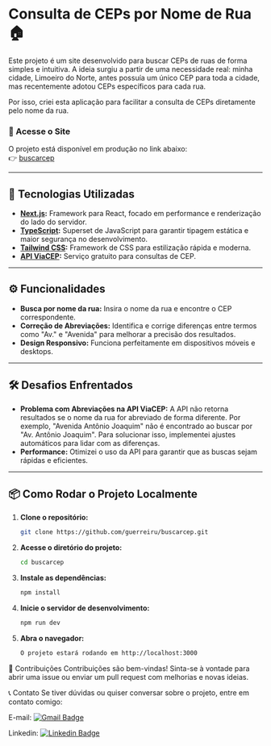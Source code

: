 # Consulta de CEPs por Nome de Rua 🏠

Este projeto é um site desenvolvido para buscar CEPs de ruas de forma simples e intuitiva. A ideia surgiu a partir de uma necessidade real: minha cidade, Limoeiro do Norte, antes possuía um único CEP para toda a cidade, mas recentemente adotou CEPs específicos para cada rua. 

Por isso, criei esta aplicação para facilitar a consulta de CEPs diretamente pelo nome da rua.

### 🔗 Acesse o Site
O projeto está disponível em produção no link abaixo:  
👉 [buscarcep](https://buscarcep.app.br/)

---

## 🚀 Tecnologias Utilizadas
- **[Next.js](https://nextjs.org/):** Framework para React, focado em performance e renderização do lado do servidor.
- **[TypeScript](https://www.typescriptlang.org/):** Superset de JavaScript para garantir tipagem estática e maior segurança no desenvolvimento.
- **[Tailwind CSS](https://tailwindcss.com/):** Framework de CSS para estilização rápida e moderna.
- **[API ViaCEP](https://viacep.com.br/):** Serviço gratuito para consultas de CEP.

---

## ⚙️ Funcionalidades
- **Busca por nome da rua:** Insira o nome da rua e encontre o CEP correspondente.
- **Correção de Abreviações:** Identifica e corrige diferenças entre termos como "Av." e "Avenida" para melhorar a precisão dos resultados.
- **Design Responsivo:** Funciona perfeitamente em dispositivos móveis e desktops.

---

## 🛠️ Desafios Enfrentados
- **Problema com Abreviações na API ViaCEP:** A API não retorna resultados se o nome da rua for abreviado de forma diferente. Por exemplo, "Avenida Antônio Joaquim" não é encontrado ao buscar por "Av. Antônio Joaquim". Para solucionar isso, implementei ajustes automáticos para lidar com as diferenças.
- **Performance:** Otimizei o uso da API para garantir que as buscas sejam rápidas e eficientes.

---

## 📦 Como Rodar o Projeto Localmente

1. **Clone o repositório:**
   ```bash
   git clone https://github.com/guerreiru/buscarcep.git

2. **Acesse o diretório do projeto:**
   ```bash
   cd buscarcep

3. **Instale as dependências:**
   ```bash
   npm install

4. **Inicie o servidor de desenvolvimento:**
   ```bash
   npm run dev

5. **Abra o navegador:**
   ```bash
   O projeto estará rodando em http://localhost:3000

🌟 Contribuições
Contribuições são bem-vindas! Sinta-se à vontade para abrir uma issue ou enviar um pull request com melhorias e novas ideias.

📞 Contato
Se tiver dúvidas ou quiser conversar sobre o projeto, entre em contato comigo:

E-mail: [![Gmail Badge](https://img.shields.io/badge/-dev.fernandoguerreiro@gmail.com-EA4335?style=flat-square&logo=Gmail&logoColor=white&link=mailto:dev.fernandoguerreiro@gmail.com)](mailto:dev.fernandoguerreiro@gmail.com)

Linkedin: [![Linkedin Badge](https://img.shields.io/badge/-Fernando%20Guerreiro-1293d2?style=flat-square&logo=Linkedin&logoColor=white&link=https://www.linkedin.com/in/guerreiru/)](https://www.linkedin.com/in/guerreiru/) 
